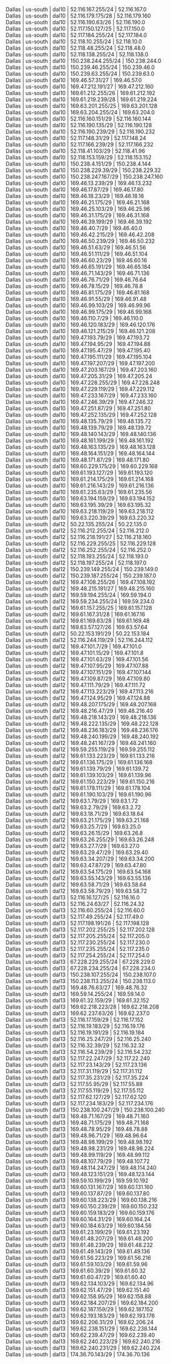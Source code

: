 Dallas | us-south | dal10 | 52.116.167.255/24  | 52.116.167.0         
Dallas | us-south | dal10 | 52.116.179.175/28  | 52.116.179.160         
Dallas | us-south | dal10 |  52.116.190.63/26  | 52.116.190.0         
Dallas | us-south | dal10 | 52.117.150.127/25  | 52.117.150.0         
Dallas | us-south | dal10 | 52.117.184.255/24  | 52.117.184.0         
Dallas | us-south | dal10 |  52.118.10.255/24  | 52.118.10.0         
Dallas | us-south | dal10 |  52.118.48.255/24  | 52.118.48.0         
Dallas | us-south | dal10 | 52.118.138.255/24  | 52.118.138.0         
Dallas | us-south | dal10 | 150.238.244.255/24 | 150.238.244.0         
Dallas | us-south | dal10 | 150.239.46.255/24  | 150.239.46.0         
Dallas | us-south | dal10 | 150.239.63.255/24  | 150.239.63.0         
Dallas | us-south | dal10 |  169.46.57.31/27   | 169.46.57.0         
Dallas | us-south | dal10 | 169.47.212.191/27  | 169.47.212.160         
Dallas | us-south | dal10 | 169.61.212.255/26  | 169.61.212.192         
Dallas | us-south | dal10 | 169.61.219.239/28  | 169.61.219.224         
Dallas | us-south | dal10 | 169.63.201.255/25  | 169.63.201.128         
Dallas | us-south | dal10 | 169.63.204.255/24  | 169.63.204.0         
Dallas | us-south | dal10 | 52.116.160.151/29  | 52.116.160.144         
Dallas | us-south | dal10 | 52.116.190.135/29  | 52.116.190.128         
Dallas | us-south | dal10 | 52.116.190.239/29  | 52.116.190.232         
Dallas | us-south | dal10 |  52.117.148.31/29  | 52.117.148.24         
Dallas | us-south | dal10 | 52.117.166.239/29  | 52.117.166.232         
Dallas | us-south | dal10 |  52.118.41.103/29  | 52.118.41.96         
Dallas | us-south | dal10 | 52.118.153.159/29  | 52.118.153.152         
Dallas | us-south | dal10 |  150.238.4.151/29  | 150.238.4.144         
Dallas | us-south | dal10 | 150.238.229.39/29  | 150.238.229.32         
Dallas | us-south | dal10 | 150.238.247.167/29 | 150.238.247.160         
Dallas | us-south | dal10 |  169.46.13.239/29  | 169.46.13.232         
Dallas | us-south | dal10 |  169.46.17.87/29   | 169.46.17.80         
Dallas | us-south | dal10 |  169.46.18.23/29   | 169.46.18.16         
Dallas | us-south | dal10 |  169.46.21.175/29  | 169.46.21.168         
Dallas | us-south | dal10 |  169.46.25.103/29  | 169.46.25.96         
Dallas | us-south | dal10 |  169.46.31.175/29  | 169.46.31.168         
Dallas | us-south | dal10 |  169.46.39.199/29  | 169.46.39.192         
Dallas | us-south | dal10 |   169.46.40.7/29   | 169.46.40.0         
Dallas | us-south | dal10 |  169.46.42.215/29  | 169.46.42.208         
Dallas | us-south | dal10 |  169.46.50.239/29  | 169.46.50.232         
Dallas | us-south | dal10 |  169.46.51.63/29   | 169.46.51.56         
Dallas | us-south | dal10 |  169.46.51.111/29  | 169.46.51.104         
Dallas | us-south | dal10 |  169.46.60.23/29   | 169.46.60.16         
Dallas | us-south | dal10 |  169.46.65.191/29  | 169.46.65.184         
Dallas | us-south | dal10 |  169.46.71.143/29  | 169.46.71.136         
Dallas | us-south | dal10 |  169.46.76.71/29   | 169.46.76.64         
Dallas | us-south | dal10 |  169.46.78.15/29   | 169.46.78.8         
Dallas | us-south | dal10 |  169.46.81.175/29  | 169.46.81.168         
Dallas | us-south | dal10 |  169.46.91.55/29   | 169.46.91.48         
Dallas | us-south | dal10 |  169.46.99.103/29  | 169.46.99.96         
Dallas | us-south | dal10 |  169.46.99.175/29  | 169.46.99.168         
Dallas | us-south | dal10 |  169.46.110.7/29   | 169.46.110.0         
Dallas | us-south | dal10 | 169.46.120.183/29  | 169.46.120.176         
Dallas | us-south | dal10 | 169.46.121.215/29  | 169.46.121.208         
Dallas | us-south | dal10 |  169.47.193.79/29  | 169.47.193.72         
Dallas | us-south | dal10 |  169.47.194.95/29  | 169.47.194.88         
Dallas | us-south | dal10 |  169.47.195.47/29  | 169.47.195.40         
Dallas | us-south | dal10 | 169.47.195.111/29  | 169.47.195.104         
Dallas | us-south | dal10 | 169.47.197.207/29  | 169.47.197.200         
Dallas | us-south | dal10 | 169.47.203.167/29  | 169.47.203.160         
Dallas | us-south | dal10 |  169.47.205.31/29  | 169.47.205.24         
Dallas | us-south | dal10 | 169.47.228.255/29  | 169.47.228.248         
Dallas | us-south | dal10 | 169.47.229.119/29  | 169.47.229.112         
Dallas | us-south | dal10 | 169.47.233.167/29  | 169.47.233.160         
Dallas | us-south | dal10 |  169.47.246.39/29  | 169.47.246.32         
Dallas | us-south | dal10 |  169.47.251.87/29  | 169.47.251.80         
Dallas | us-south | dal10 | 169.47.252.135/29  | 169.47.252.128         
Dallas | us-south | dal10 |  169.48.135.79/29  | 169.48.135.72         
Dallas | us-south | dal10 |  169.48.139.79/29  | 169.48.139.72         
Dallas | us-south | dal10 | 169.48.140.143/29  | 169.48.140.136         
Dallas | us-south | dal10 | 169.48.161.199/29  | 169.48.161.192         
Dallas | us-south | dal10 | 169.48.163.135/29  | 169.48.163.128         
Dallas | us-south | dal10 | 169.48.164.151/29  | 169.48.164.144         
Dallas | us-south | dal10 |  169.48.171.87/29  | 169.48.171.80         
Dallas | us-south | dal10 | 169.60.229.175/29  | 169.60.229.168         
Dallas | us-south | dal10 | 169.61.193.127/29  | 169.61.193.120         
Dallas | us-south | dal10 | 169.61.214.175/29  | 169.61.214.168         
Dallas | us-south | dal10 | 169.61.216.143/29  | 169.61.216.136         
Dallas | us-south | dal10 |  169.61.235.63/29  | 169.61.235.56         
Dallas | us-south | dal10 | 169.63.194.159/29  | 169.63.194.152         
Dallas | us-south | dal10 |  169.63.195.39/29  | 169.63.195.32         
Dallas | us-south | dal10 | 169.63.218.119/29  | 169.63.218.112         
Dallas | us-south | dal10 |  169.63.220.39/29  | 169.63.220.32         
Dallas | us-south | dal12 |  50.22.135.255/24  | 50.22.135.0         
Dallas | us-south | dal12 | 52.116.212.255/24  | 52.116.212.0         
Dallas | us-south | dal12 | 52.116.218.191/27  | 52.116.218.160         
Dallas | us-south | dal12 | 52.116.229.255/25  | 52.116.229.128         
Dallas | us-south | dal12 | 52.116.252.255/24  | 52.116.252.0         
Dallas | us-south | dal12 | 52.118.193.255/24  | 52.118.193.0         
Dallas | us-south | dal12 | 52.118.197.255/24  | 52.118.197.0         
Dallas | us-south | dal12 | 150.239.149.255/24 | 150.239.149.0         
Dallas | us-south | dal12 | 150.239.187.255/24 | 150.239.187.0         
Dallas | us-south | dal12 | 169.47.108.255/26  | 169.47.108.192         
Dallas | us-south | dal12 | 169.48.215.191/27  | 169.48.215.160         
Dallas | us-south | dal12 | 169.59.194.255/24  | 169.59.194.0         
Dallas | us-south | dal12 | 169.59.234.255/24  | 169.59.234.0         
Dallas | us-south | dal12 | 169.61.157.255/25  | 169.61.157.128         
Dallas | us-south | dal12 |  169.61.167.31/28  | 169.61.167.16         
Dallas | us-south | dal12 |  169.61.169.63/28  | 169.61.169.48         
Dallas | us-south | dal12 |  169.63.57.127/26  | 169.63.57.64         
Dallas | us-south | dal12 |  50.22.153.191/29  | 50.22.153.184         
Dallas | us-south | dal12 | 52.116.244.119/29  | 52.116.244.112         
Dallas | us-south | dal12 |  169.47.101.7/29   | 169.47.101.0         
Dallas | us-south | dal12 |  169.47.101.15/29  | 169.47.101.8         
Dallas | us-south | dal12 |  169.47.101.63/29  | 169.47.101.56         
Dallas | us-south | dal12 |  169.47.107.95/29  | 169.47.107.88         
Dallas | us-south | dal12 | 169.47.107.151/29  | 169.47.107.144         
Dallas | us-south | dal12 |  169.47.109.87/29  | 169.47.109.80         
Dallas | us-south | dal12 |  169.47.111.79/29  | 169.47.111.72         
Dallas | us-south | dal12 | 169.47.113.223/29  | 169.47.113.216         
Dallas | us-south | dal12 |  169.47.124.95/29  | 169.47.124.88         
Dallas | us-south | dal12 | 169.48.207.175/29  | 169.48.207.168         
Dallas | us-south | dal12 |  169.48.216.47/29  | 169.48.216.40         
Dallas | us-south | dal12 | 169.48.218.143/29  | 169.48.218.136         
Dallas | us-south | dal12 | 169.48.222.135/29  | 169.48.222.128         
Dallas | us-south | dal12 | 169.48.236.183/29  | 169.48.236.176         
Dallas | us-south | dal12 | 169.48.240.199/29  | 169.48.240.192         
Dallas | us-south | dal12 | 169.48.241.167/29  | 169.48.241.160         
Dallas | us-south | dal12 | 169.59.255.119/29  | 169.59.255.112         
Dallas | us-south | dal12 | 169.61.133.223/29  | 169.61.133.216         
Dallas | us-south | dal12 | 169.61.136.175/29  | 169.61.136.168         
Dallas | us-south | dal12 |  169.61.139.79/29  | 169.61.139.72         
Dallas | us-south | dal12 | 169.61.139.103/29  | 169.61.139.96         
Dallas | us-south | dal12 | 169.61.150.223/29  | 169.61.150.216         
Dallas | us-south | dal12 | 169.61.178.111/29  | 169.61.178.104         
Dallas | us-south | dal12 | 169.61.190.103/29  | 169.61.190.96         
Dallas | us-south | dal12 |   169.63.1.79/29   | 169.63.1.72         
Dallas | us-south | dal12 |   169.63.2.79/29   | 169.63.2.72         
Dallas | us-south | dal12 |  169.63.18.71/29   | 169.63.18.64         
Dallas | us-south | dal12 |  169.63.21.175/29  | 169.63.21.168         
Dallas | us-south | dal12 |   169.63.25.7/29   | 169.63.25.0         
Dallas | us-south | dal12 |  169.63.26.15/29   | 169.63.26.8         
Dallas | us-south | dal12 |  169.63.26.255/29  | 169.63.26.248         
Dallas | us-south | dal12 |   169.63.27.7/29   | 169.63.27.0         
Dallas | us-south | dal12 |  169.63.29.47/29   | 169.63.29.40         
Dallas | us-south | dal12 |  169.63.34.207/29  | 169.63.34.200         
Dallas | us-south | dal12 |  169.63.47.87/29   | 169.63.47.80         
Dallas | us-south | dal12 |  169.63.54.175/29  | 169.63.54.168         
Dallas | us-south | dal12 |  169.63.55.143/29  | 169.63.55.136         
Dallas | us-south | dal12 |  169.63.58.71/29   | 169.63.58.64         
Dallas | us-south | dal12 |  169.63.58.79/29   | 169.63.58.72         
Dallas | us-south | dal13 |  52.116.16.127/25  | 52.116.16.0         
Dallas | us-south | dal13 |  52.116.24.63/27   | 52.116.24.32         
Dallas | us-south | dal13 |  52.116.60.255/24  | 52.116.60.0         
Dallas | us-south | dal13 |  52.117.49.255/24  | 52.117.49.0         
Dallas | us-south | dal13 | 52.117.198.191/26  | 52.117.198.128         
Dallas | us-south | dal13 | 52.117.202.255/25  | 52.117.202.128         
Dallas | us-south | dal13 | 52.117.205.255/24  | 52.117.205.0         
Dallas | us-south | dal13 | 52.117.230.255/24  | 52.117.230.0         
Dallas | us-south | dal13 | 52.117.235.255/24  | 52.117.235.0         
Dallas | us-south | dal13 | 52.117.254.255/24  | 52.117.254.0         
Dallas | us-south | dal13 | 67.228.229.255/24  | 67.228.229.0         
Dallas | us-south | dal13 | 67.228.234.255/24  | 67.228.234.0         
Dallas | us-south | dal13 | 150.238.107.255/24 | 150.238.107.0         
Dallas | us-south | dal13 | 150.238.113.255/24 | 150.238.113.0         
Dallas | us-south | dal13 |  169.48.76.63/27   | 169.48.76.32         
Dallas | us-south | dal13 |  169.59.14.255/24  | 169.59.14.0         
Dallas | us-south | dal13 |  169.61.32.159/29  | 169.61.32.152         
Dallas | us-south | dal13 | 169.62.218.223/28  | 169.62.218.208         
Dallas | us-south | dal13 |  169.62.237.63/26  | 169.62.237.0         
Dallas | us-south | dal13 |  52.116.17.159/29  | 52.116.17.152         
Dallas | us-south | dal13 |  52.116.19.183/29  | 52.116.19.176         
Dallas | us-south | dal13 |  52.116.19.191/29  | 52.116.19.184         
Dallas | us-south | dal13 |  52.116.25.247/29  | 52.116.25.240         
Dallas | us-south | dal13 |  52.116.32.39/29   | 52.116.32.32         
Dallas | us-south | dal13 |  52.116.54.239/29  | 52.116.54.232         
Dallas | us-south | dal13 |  52.117.22.247/29  | 52.117.22.240         
Dallas | us-south | dal13 |  52.117.23.143/29  | 52.117.23.136         
Dallas | us-south | dal13 |  52.117.31.119/29  | 52.117.31.112         
Dallas | us-south | dal13 |  52.117.35.231/29  | 52.117.35.224         
Dallas | us-south | dal13 |  52.117.55.95/29   | 52.117.55.88         
Dallas | us-south | dal13 |  52.117.55.119/29  | 52.117.55.112         
Dallas | us-south | dal13 |  52.117.62.127/29  | 52.117.62.120         
Dallas | us-south | dal13 | 52.117.234.183/29  | 52.117.234.176         
Dallas | us-south | dal13 | 150.238.100.247/29 | 150.238.100.240         
Dallas | us-south | dal13 |  169.48.71.167/29  | 169.48.71.160         
Dallas | us-south | dal13 |  169.48.71.175/29  | 169.48.71.168         
Dallas | us-south | dal13 |  169.48.78.95/29   | 169.48.78.88         
Dallas | us-south | dal13 |  169.48.96.71/29   | 169.48.96.64         
Dallas | us-south | dal13 |  169.48.98.199/29  | 169.48.98.192         
Dallas | us-south | dal13 |  169.48.98.231/29  | 169.48.98.224         
Dallas | us-south | dal13 |  169.48.99.119/29  | 169.48.99.112         
Dallas | us-south | dal13 |  169.48.107.79/29  | 169.48.107.72         
Dallas | us-south | dal13 | 169.48.114.247/29  | 169.48.114.240         
Dallas | us-south | dal13 | 169.48.123.151/29  | 169.48.123.144         
Dallas | us-south | dal13 |  169.59.10.199/29  | 169.59.10.192         
Dallas | us-south | dal13 | 169.60.131.167/29  | 169.60.131.160         
Dallas | us-south | dal13 |  169.60.137.87/29  | 169.60.137.80         
Dallas | us-south | dal13 | 169.60.138.223/29  | 169.60.138.216         
Dallas | us-south | dal13 | 169.60.150.239/29  | 169.60.150.232         
Dallas | us-south | dal13 | 169.60.159.183/29  | 169.60.159.176         
Dallas | us-south | dal13 |  169.60.164.31/29  | 169.60.164.24         
Dallas | us-south | dal13 |  169.60.184.63/29  | 169.60.184.56         
Dallas | us-south | dal13 |  169.61.23.199/29  | 169.61.23.192         
Dallas | us-south | dal13 |  169.61.48.207/29  | 169.61.48.200         
Dallas | us-south | dal13 |  169.61.48.239/29  | 169.61.48.232         
Dallas | us-south | dal13 |  169.61.49.143/29  | 169.61.49.136         
Dallas | us-south | dal13 |  169.61.56.223/29  | 169.61.56.216         
Dallas | us-south | dal13 |  169.61.59.103/29  | 169.61.59.96         
Dallas | us-south | dal13 |  169.61.60.39/29   | 169.61.60.32         
Dallas | us-south | dal13 |  169.61.60.47/29   | 169.61.60.40         
Dallas | us-south | dal13 | 169.62.134.103/29  | 169.62.134.96         
Dallas | us-south | dal13 |  169.62.151.47/29  | 169.62.151.40         
Dallas | us-south | dal13 |  169.62.158.95/29  | 169.62.158.88         
Dallas | us-south | dal13 | 169.62.184.207/29  | 169.62.184.200         
Dallas | us-south | dal13 | 169.62.187.159/29  | 169.62.187.152         
Dallas | us-south | dal13 | 169.62.193.183/29  | 169.62.193.176         
Dallas | us-south | dal13 |  169.62.206.31/29  | 169.62.206.24         
Dallas | us-south | dal13 | 169.62.238.151/29  | 169.62.238.144         
Dallas | us-south | dal13 |  169.62.239.47/29  | 169.62.239.40         
Dallas | us-south | dal13 | 169.62.240.223/29  | 169.62.240.216         
Dallas | us-south | dal13 | 169.62.240.231/29  | 169.62.240.224         
Dallas | us-south | dal13 |  174.36.70.143/29  | 174.36.70.136 